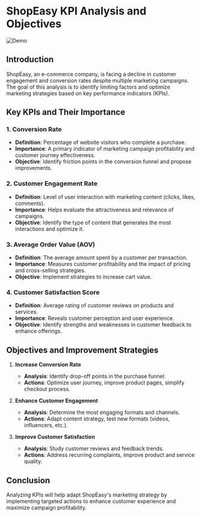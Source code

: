 # **ShopEasy KPI Analysis and Objectives**
![Demo](PBIDesktop_EzNNmCTvAT)

## **Introduction**
ShopEasy, an e-commerce company, is facing a decline in customer engagement and conversion rates despite multiple marketing campaigns. The goal of this analysis is to identify limiting factors and optimize marketing strategies based on key performance indicators (KPIs).

## **Key KPIs and Their Importance**

### **1. Conversion Rate**
- **Definition**: Percentage of website visitors who complete a purchase.
- **Importance**: A primary indicator of marketing campaign profitability and customer journey effectiveness.
- **Objective**: Identify friction points in the conversion funnel and propose improvements.

### **2. Customer Engagement Rate**
- **Definition**: Level of user interaction with marketing content (clicks, likes, comments).
- **Importance**: Helps evaluate the attractiveness and relevance of campaigns.
- **Objective**: Identify the type of content that generates the most interactions and optimize it.

### **3. Average Order Value (AOV)**
- **Definition**: The average amount spent by a customer per transaction.
- **Importance**: Measures customer profitability and the impact of pricing and cross-selling strategies.
- **Objective**: Implement strategies to increase cart value.

### **4. Customer Satisfaction Score**
- **Definition**: Average rating of customer reviews on products and services.
- **Importance**: Reveals customer perception and user experience.
- **Objective**: Identify strengths and weaknesses in customer feedback to enhance offerings.

## **Objectives and Improvement Strategies**

1. **Increase Conversion Rate**
   - **Analysis**: Identify drop-off points in the purchase funnel.
   - **Actions**: Optimize user journey, improve product pages, simplify checkout process.

2. **Enhance Customer Engagement**
   - **Analysis**: Determine the most engaging formats and channels.
   - **Actions**: Adapt content strategy, test new formats (videos, influencers, etc.).

3. **Improve Customer Satisfaction**
   - **Analysis**: Study customer reviews and feedback trends.
   - **Actions**: Address recurring complaints, improve product and service quality.

## **Conclusion**
Analyzing KPIs will help adapt ShopEasy's marketing strategy by implementing targeted actions to enhance customer experience and maximize campaign profitability.
